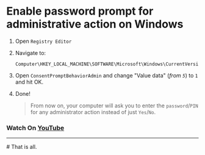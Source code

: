 # Enable password prompt for administrative action on Windows

1. Open `Registry Editor`
2. Navigate to:

    ```path
    Computer\HKEY_LOCAL_MACHINE\SOFTWARE\Microsoft\Windows\CurrentVersion\Policies\System
    ```

3. Open `ConsentPromptBehaviorAdmin` and change "Value data" (_from `5`_) to `1` and hit OK.
4. Done!

    > From now on, your computer will ask you to enter the `password`/`PIN` for any administrator action instead of just `Yes`/`No`.

### Watch On [YouTube](https://youtu.be/-kcYuMzKqcY)

---
\# That is all.
